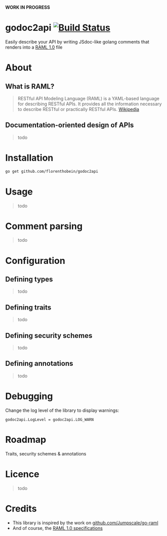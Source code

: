 **WORK IN PROGRESS**

godoc2api [![Build Status](https://travis-ci.org/florenthobein/godoc2api.svg?branch=master)](https://travis-ci.org/florenthobein/godoc2api)
===
Easily describe your API by writing JSdoc-like golang comments that renders into a [RAML 1.0](https://raml.org/) file

# About
## What is RAML?

> RESTful API Modeling Language (RAML) is a YAML-based language for describing RESTful APIs. It provides all the information necessary to describe RESTful or practically RESTful APIs.
[Wikipedia](https://en.wikipedia.org/wiki/RAML_(software))

## Documentation-oriented design of APIs

> todo

# Installation

```bash
go get github.com/florenthobein/godoc2api
```

# Usage

> todo

# Comment parsing

> todo

# Configuration

## Defining types

> todo

## Defining traits

> todo

## Defining security schemes

> todo

## Defining annotations

> todo

# Debugging

Change the log level of the library to display warnings:
```golang
godoc2api.LogLevel = godoc2api.LOG_WARN
```

# Roadmap

Traits, security schemes & annotations

# Licence

> todo

# Credits
 
 * This library is inspired by the work on [github.com/Jumpscale/go-raml](github.com/Jumpscale)
 * And of course, the [RAML 1.0 specifications](https://github.com/raml-org/raml-spec/blob/master/versions/raml-10/raml-10.md)